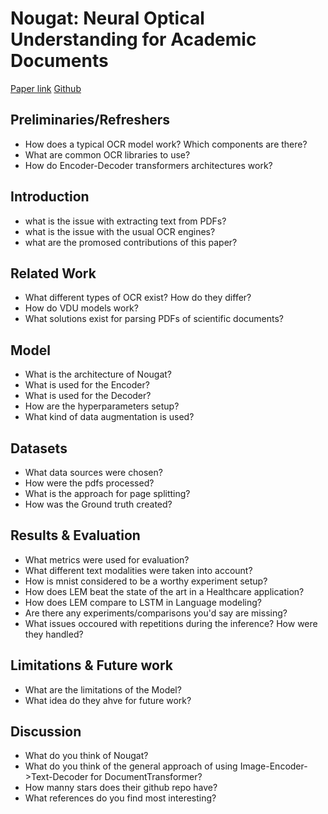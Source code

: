 # Nougat: Neural Optical Understanding for Academic Documents

[Paper link](https://arxiv.org/pdf/2308.13418.pdf)
[Github](https://github.com/facebookresearch/nougat)


## Preliminaries/Refreshers

* How does a typical OCR model work? Which components are there?
* What are common OCR libraries to use?
* How do Encoder-Decoder transformers architectures work?


## Introduction

* what is the issue with extracting text from PDFs?
* what is the issue with the usual OCR engines?
* what are the promosed contributions of this paper?

## Related Work

* What different types of OCR exist? How do they differ?
* How do VDU models work?
* What solutions exist for parsing PDFs of scientific documents?

## Model

* What is the architecture of Nougat?
* What is used for the Encoder?
* What is used for the Decoder?
* How are the hyperparameters setup?
* What kind of data augmentation is used?

## Datasets

* What data sources were chosen?
* How were the pdfs processed?
* What is the approach for page splitting?
* How was the Ground truth created?

## Results & Evaluation

* What metrics were used for evaluation?
* What different text modalities were taken into account?
* How is mnist considered to be a worthy experiment setup?
* How does LEM beat the state of the art in a Healthcare application?
* How does LEM compare to LSTM in Language modeling?
* Are there any experiments/comparisons you'd say are missing? 
* What issues occoured with repetitions during the inference? How were they handled?

## Limitations & Future work

* What are the limitations of the Model?
* What idea do they ahve for future work?

## Discussion

* What do you think of Nougat?
* What do you think of the general approach of using Image-Encoder->Text-Decoder for DocumentTransformer?
* How manny stars does their github repo have?
* What references do you find most interesting?
